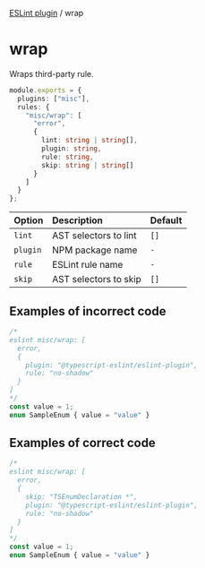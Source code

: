 [ESLint plugin](https://ilyub.github.io/eslint-plugin-misc/) / wrap

# wrap

Wraps third-party rule.

```ts
module.exports = {
  plugins: ["misc"],
  rules: {
    "misc/wrap": [
      "error",
      {
        lint: string | string[],
        plugin: string,
        rule: string,
        skip: string | string[]
      }
    ]
  }
};
```

| Option | Description | Default |
| :----- | :----- | :----- |
| `lint` | AST selectors to lint | `[]` |
| `plugin` | NPM package name | `-` |
| `rule` | ESLint rule name | `-` |
| `skip` | AST selectors to skip | `[]` |

## Examples of incorrect code

```ts
/*
eslint misc/wrap: [
  error,
  {
    plugin: "@typescript-eslint/eslint-plugin",
    rule: "no-shadow"
  }
]
*/
const value = 1;
enum SampleEnum { value = "value" }
```

## Examples of correct code

```ts
/*
eslint misc/wrap: [
  error,
  {
    skip: "TSEnumDeclaration *",
    plugin: "@typescript-eslint/eslint-plugin",
    rule: "no-shadow"
  }
]
*/
const value = 1;
enum SampleEnum { value = "value" }
```